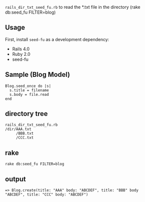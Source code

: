 ``rails_dir_txt_seed_fu.rb`` to read the *.txt file in the directory (rake db:seed_fu FILTER=blog)

## Usage

First, install ``seed-fu`` as a development dependency:

* Rails 4.0
* Ruby 2.0
* seed-fu

## Sample (Blog Model)

    Blog.seed_once do |s|
      s.title = filename
      s.body = file.read
    end

## directory tree

    rails_dir_txt_seed_fu.rb
    /dir/AAA.txt
         /BBB.txt
         /CCC.txt

## rake

    rake db:seed_fu FILTER=blog

## output

    => Blog.create(title: "AAA" body: "ABCDEF", title: "BBB" body "ABCDEF", title: "CCC" body: "ABCDEF")
